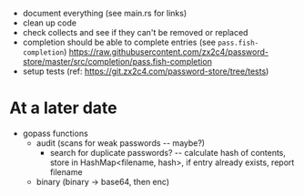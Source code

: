 - document everything (see main.rs for links)
- clean up code
- check collects and see if they can't be removed or replaced
- completion should be able to complete entries (see `pass.fish-completion`)
    https://raw.githubusercontent.com/zx2c4/password-store/master/src/completion/pass.fish-completion
- setup tests (ref: https://git.zx2c4.com/password-store/tree/tests)

# At a later date
- gopass functions
  - audit (scans for weak passwords -- maybe?)
    - search for duplicate passwords? -- calculate hash of contents, store in
        HashMap<filename, hash>, if entry already exists, report filename
  - binary (binary -> base64, then enc)
